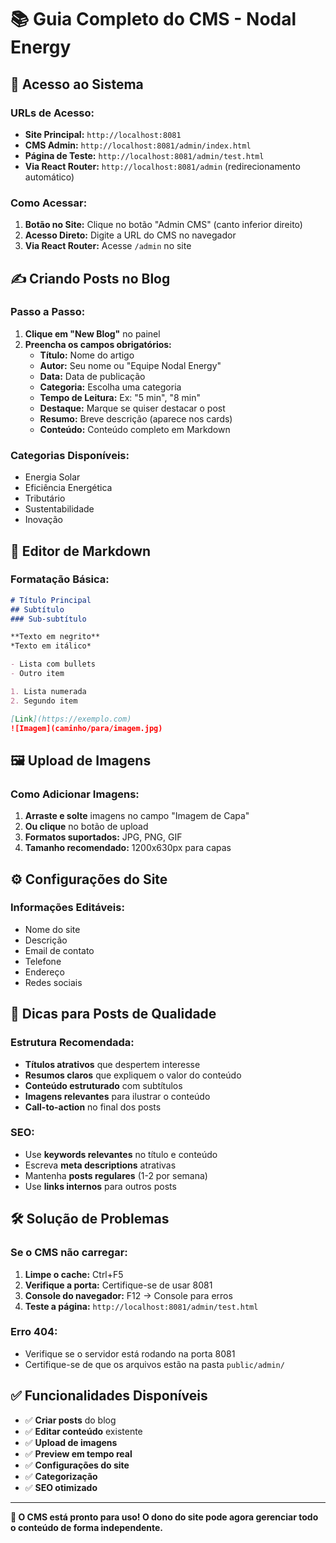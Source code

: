 # 📚 Guia Completo do CMS - Nodal Energy

## 🚀 Acesso ao Sistema

### **URLs de Acesso:**
- **Site Principal:** `http://localhost:8081`
- **CMS Admin:** `http://localhost:8081/admin/index.html`
- **Página de Teste:** `http://localhost:8081/admin/test.html`
- **Via React Router:** `http://localhost:8081/admin` (redirecionamento automático)

### **Como Acessar:**
1. **Botão no Site:** Clique no botão "Admin CMS" (canto inferior direito)
2. **Acesso Direto:** Digite a URL do CMS no navegador
3. **Via React Router:** Acesse `/admin` no site

## ✍️ Criando Posts no Blog

### **Passo a Passo:**
1. **Clique em "New Blog"** no painel
2. **Preencha os campos obrigatórios:**
   - **Título:** Nome do artigo
   - **Autor:** Seu nome ou "Equipe Nodal Energy"
   - **Data:** Data de publicação
   - **Categoria:** Escolha uma categoria
   - **Tempo de Leitura:** Ex: "5 min", "8 min"
   - **Destaque:** Marque se quiser destacar o post
   - **Resumo:** Breve descrição (aparece nos cards)
   - **Conteúdo:** Conteúdo completo em Markdown

### **Categorias Disponíveis:**
- Energia Solar
- Eficiência Energética
- Tributário
- Sustentabilidade
- Inovação

## 📝 Editor de Markdown

### **Formatação Básica:**
```markdown
# Título Principal
## Subtítulo
### Sub-subtítulo

**Texto em negrito**
*Texto em itálico*

- Lista com bullets
- Outro item

1. Lista numerada
2. Segundo item

[Link](https://exemplo.com)
![Imagem](caminho/para/imagem.jpg)
```

## 🖼️ Upload de Imagens

### **Como Adicionar Imagens:**
1. **Arraste e solte** imagens no campo "Imagem de Capa"
2. **Ou clique** no botão de upload
3. **Formatos suportados:** JPG, PNG, GIF
4. **Tamanho recomendado:** 1200x630px para capas

## ⚙️ Configurações do Site

### **Informações Editáveis:**
- Nome do site
- Descrição
- Email de contato
- Telefone
- Endereço
- Redes sociais

## 🔧 Dicas para Posts de Qualidade

### **Estrutura Recomendada:**
- **Títulos atrativos** que despertem interesse
- **Resumos claros** que expliquem o valor do conteúdo
- **Conteúdo estruturado** com subtítulos
- **Imagens relevantes** para ilustrar o conteúdo
- **Call-to-action** no final dos posts

### **SEO:**
- Use **keywords relevantes** no título e conteúdo
- Escreva **meta descriptions** atrativas
- Mantenha **posts regulares** (1-2 por semana)
- Use **links internos** para outros posts

## 🛠️ Solução de Problemas

### **Se o CMS não carregar:**
1. **Limpe o cache:** Ctrl+F5
2. **Verifique a porta:** Certifique-se de usar 8081
3. **Console do navegador:** F12 → Console para erros
4. **Teste a página:** `http://localhost:8081/admin/test.html`

### **Erro 404:**
- Verifique se o servidor está rodando na porta 8081
- Certifique-se de que os arquivos estão na pasta `public/admin/`

## ✅ Funcionalidades Disponíveis

- ✅ **Criar posts** do blog
- ✅ **Editar conteúdo** existente
- ✅ **Upload de imagens**
- ✅ **Preview em tempo real**
- ✅ **Configurações do site**
- ✅ **Categorização**
- ✅ **SEO otimizado**

---

**🎉 O CMS está pronto para uso! O dono do site pode agora gerenciar todo o conteúdo de forma independente.** 